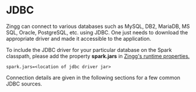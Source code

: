 # JDBC

Zingg can connect to various databases such as MySQL, DB2, MariaDB, MS SQL, Oracle, PostgreSQL, etc. using JDBC. One just needs to download the appropriate driver and made it accessible to the application.

To include the JDBC driver for your particular database on the Spark classpath, please add the property **spark.jars** in [Zingg's runtime properties.](../stepbystep/zingg-runtime-properties.md)

```
spark.jars=<location of jdbc driver jar>
```

Connection details are given in the following sections for a few common JDBC sources.
